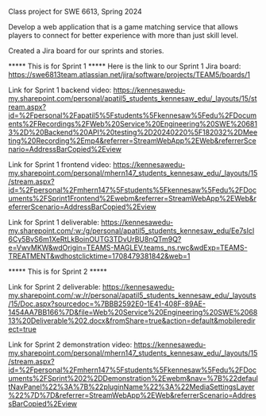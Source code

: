
Class project for SWE 6613, Spring 2024

Develop a web application that is a game matching service that allows players to connect for better experience with more than just skill level. 

Created a Jira board for our sprints and stories. 


***** This is for Sprint 1 *****
Here is the link to our Sprint 1 Jira board: https://swe6813team.atlassian.net/jira/software/projects/TEAM5/boards/1

Link for Sprint 1 backend video: https://kennesawedu-my.sharepoint.com/personal/apatil5_students_kennesaw_edu/_layouts/15/stream.aspx?id=%2Fpersonal%2Fapatil5%5Fstudents%5Fkennesaw%5Fedu%2FDocuments%2FRecordings%2FWeb%20Service%20Engineering%20SWE%206813%2D%20Backend%20API%20testing%2D20240220%5F182032%2DMeeting%20Recording%2Emp4&referrer=StreamWebApp%2EWeb&referrerScenario=AddressBarCopied%2Eview

Link for Sprint 1 frontend video: https://kennesawedu-my.sharepoint.com/personal/mhern147_students_kennesaw_edu/_layouts/15/stream.aspx?id=%2Fpersonal%2Fmhern147%5Fstudents%5Fkennesaw%5Fedu%2FDocuments%2FSprint1Frontend%2Ewebm&referrer=StreamWebApp%2EWeb&referrerScenario=AddressBarCopied%2Eview

Link for Sprint 1 deliverable: https://kennesawedu-my.sharepoint.com/:w:/g/personal/apatil5_students_kennesaw_edu/Ee7sIcl6Cy5BvS6m1XeRtLkBoinOUTG3TDvUrBU8nQTm9Q?e=VwvMKW&wdOrigin=TEAMS-MAGLEV.teams_ns.rwc&wdExp=TEAMS-TREATMENT&wdhostclicktime=1708479381842&web=1


***** This is for Sprint 2 *****

Link for Sprint 2 deliverable: https://kennesawedu-my.sharepoint.com/:w:/r/personal/apatil5_students_kennesaw_edu/_layouts/15/Doc.aspx?sourcedoc=%7BBB2592E0-1E41-408F-89AE-1454AA7BB166%7D&file=Web%20Service%20Engineering%20SWE%206813%20Deliverable%202.docx&fromShare=true&action=default&mobileredirect=true

Link for Sprint 2 demonstration video: https://kennesawedu-my.sharepoint.com/personal/mhern147_students_kennesaw_edu/_layouts/15/stream.aspx?id=%2Fpersonal%2Fmhern147%5Fstudents%5Fkennesaw%5Fedu%2FDocuments%2FSprint%202%2DDemonstration%2Ewebm&nav=%7B%22defaultNavPanel%22%3A%7B%22pluginName%22%3A%22MediaSettingsLayer%22%7D%7D&referrer=StreamWebApp%2EWeb&referrerScenario=AddressBarCopied%2Eview
